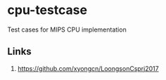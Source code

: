 # cpu-testcase
Test cases for MIPS CPU implementation

## Links
 1. https://github.com/xyongcn/LoongsonCsprj2017
